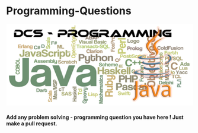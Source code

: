 # Programming-Questions
![](img.png)

#### Add any problem solving - programming question you have here ! Just make a pull request.
